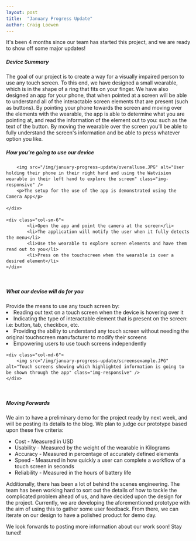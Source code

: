 ```yaml
---
layout: post
title:  "January Progress Update"
author: Craig Loewen
---
```


It's been 4 months since our team has started this project, and we are ready to show off some major updates!

##### Device Summary

The goal of our project is to create a way for a visually impaired person to use any touch screen. To this end, we have designed a small wearable, which is in the shape of a ring that fits on your finger. We have also designed an app for your phone, that when pointed at a screen will be able to understand all of the interactable screen elements that are present (such as buttons). By pointing your phone towards the screen and moving over the elements with the wearable, the app is able to determine what you are pointing at, and read the information of the element out to you: such as the text of the button. By moving the wearable over the screen you'll be able to fully understand the screen's information and be able to press whatever option you like.

##### How you're going to use our device

<div class="row">
    <div class="col-sm-6">

        <img src="/img/january-progress-update/overalluse.JPG" alt="User holding their phone in their right hand and using the Watvision wearable in their left hand to explore the screen" class="img-responsive" />
        <p>The setup for the use of the app is demonstrated using the Camera App</p>

    </div>

    <div class="col-sm-6">
            <li>Open the app and point the camera at the screen</li>
            <li>The application will notify the user when it fully detects the menu</li>
            <li>Use the wearable to explore screen elements and have them read out to you</li>
            <li>Press on the touchscreen when the wearable is over a desired element</li>
    </div>
</div>
<br/>



##### What our device will do for you

<div class="row">
    <div class="col-md-6">
        Provide the means to use any touch screen by:
        <li>Reading out text on a touch screen when the device is hovering over it</li>
        <li>Indicating the type of interactable element that is present on the screen: i.e: button, tab, checkbox, etc.</li>
        <li>Providing the ability to understand any touch screen without needing the original touchscreen manufacturer to modify their screens</li>
        <li>Empowering users to use touch screens independently</li>
    </div>

    <div class="col-md-6">
        <img src="/img/january-progress-update/screensexample.JPG" alt="Touch screens showing which highlighted information is going to be shown through the app" class="img-responsive" />
    </div>

    
</div>
<br/>

##### Moving Forwards

We aim to have a preliminary demo for the project ready by next week, and will be posting its details to the blog. We plan to judge our prototype based upon these five criteria:

* Cost - Measured in USD
* Usability - Measured by the weight of the wearable in Kilograms
* Accuracy - Measured in percentage of accurately defined elements
* Speed - Measured in how quickly a user can complete a workflow of a touch screen in seconds
* Reliability - Measured in the hours of battery life

Additionally, there has been a lot of behind the scenes engineering. The team has been working hard to sort out the details of how to tackle the complicated problem ahead of us, and have decided upon the design for the project. Currently, we are developing the aforementioned prototype with the aim of using this to gather some user feedback. From there, we can iterate on our design to have a polished product for demo day. 

We look forwards to posting more information about our work soon! Stay tuned! 